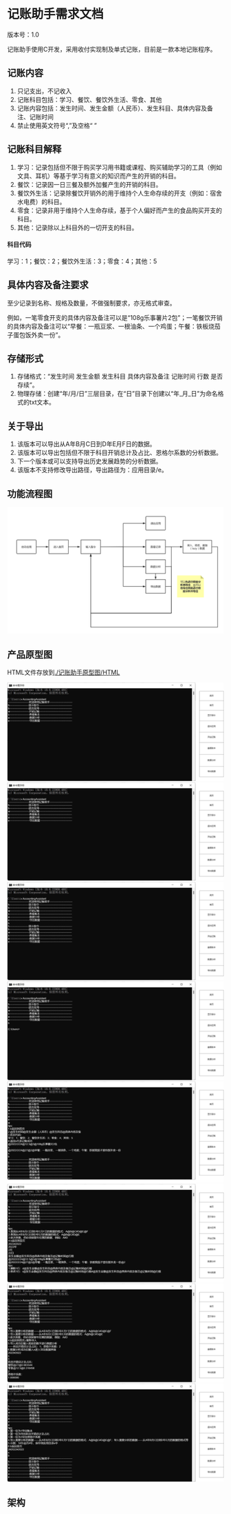 # 记账助手需求文档

版本号：1.0

记账助手使用C开发，采用收付实现制及单式记账，目前是一款本地记账程序。

## 记账内容

1. 只记支出，不记收入
2. 记账科目包括：学习、餐饮、餐饮外生活、零食、其他
3. 记账内容包括：发生时间、发生金额（人民币）、发生科目、具体内容及备注、记账时间
4. 禁止使用英文符号“,”及空格“ ”

## 记账科目解释

1. 学习：记录包括但不限于购买学习用书籍或课程、购买辅助学习的工具（例如文具、耳机）等基于学习有意义的知识而产生的开销的科目。
2. 餐饮：记录因一日三餐及额外加餐产生的开销的科目。
3. 餐饮外生活：记录除餐饮开销外的用于维持个人生命存续的开支（例如：宿舍水电费）的科目。
4. 零食：记录非用于维持个人生命存续，基于个人偏好而产生的食品购买开支的科目。
5. 其他：记录除以上科目外的一切开支的科目。

#### 科目代码

学习：1；餐饮：2；餐饮外生活：3；零食：4；其他：5

## 具体内容及备注要求

至少记录到名称、规格及数量，不做强制要求，亦无格式审查。

例如，一笔零食开支的具体内容及备注可以是“108g乐事薯片2包”；一笔餐饮开销的具体内容及备注可以“早餐：一瓶豆浆、一根油条、一个鸡蛋；午餐：铁板烧茄子蛋包饭外卖一份”。

## 存储形式

1. 存储格式：“发生时间 发生金额 发生科目 具体内容及备注 记账时间 行数 是否存续”。
2. 物理存储：创建“年/月/日”三层目录，在“日”目录下创建以“年\_月\_日”为命名格式的txt文本。

## 关于导出

1. 该版本可以导出从A年B月C日到D年E月F日的数据。
2. 该版本可以导出包括但不限于科目开销总计及占比、恩格尔系数的分析数据。
2. 下一个版本或可以支持导出历史发展趋势的分析数据。
2. 该版本不支持修改导出路径，导出路径为：应用目录/e。

## 功能流程图

![记账助手功能流程图1.0](./记账助手需求文档.assets/记账助手功能流程图1.0.png)

## 产品原型图

HTML文件存放到[./记账助手原型图/HTML](.\记账助手原型图\HTML)

![底页](记账助手需求文档.assets/首页.png)![首页](记账助手需求文档.assets/首页-16457141808091.png)![显示指令](记账助手需求文档.assets/显示指令.png)![退出应用](记账助手需求文档.assets/退出应用.png)![开始记账](记账助手需求文档.assets/开始记账.png)![查看账本](记账助手需求文档.assets/查看账本-16457142841852.png)![数据分析](记账助手需求文档.assets/数据分析-16457142973473.png)![导出数据](记账助手需求文档.assets/导出数据.png)

##  架构


